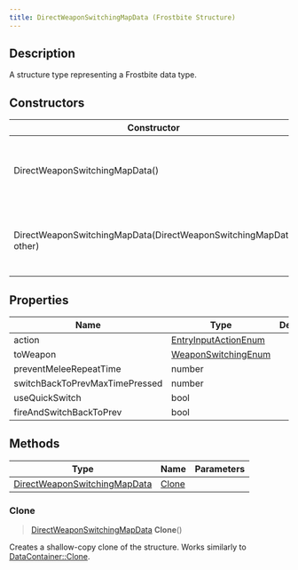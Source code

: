 ```yaml
---
title: DirectWeaponSwitchingMapData (Frostbite Structure)
---
```

## Description

A structure type representing a Frostbite data type.

## Constructors

| Constructor                                                      | Description                                              |
| ---------------------------------------------------------------- | -------------------------------------------------------- |
| DirectWeaponSwitchingMapData()                                   | Create a new instance of this structure type.            |
| DirectWeaponSwitchingMapData(DirectWeaponSwitchingMapData other) | Create a reference copy of a structure of the same type. |

## Properties

| Name                           | Type                                         | Description |
| ------------------------------ | -------------------------------------------- | ----------- |
| action                         | [EntryInputActionEnum](EntryInputActionEnum) |             |
| toWeapon                       | [WeaponSwitchingEnum](WeaponSwitchingEnum)   |             |
| preventMeleeRepeatTime         | number                                       |             |
| switchBackToPrevMaxTimePressed | number                                       |             |
| useQuickSwitch                 | bool                                         |             |
| fireAndSwitchBackToPrev        | bool                                         |             |

## Methods

| Type                                                         | Name            | Parameters |
| ------------------------------------------------------------ | --------------- | ---------- |
| [DirectWeaponSwitchingMapData](DirectWeaponSwitchingMapData) | [Clone](#clone) |            |

### Clone

> [DirectWeaponSwitchingMapData](DirectWeaponSwitchingMapData) **Clone**()

Creates a shallow-copy clone of the structure. Works similarly to [DataContainer::Clone](/vext/ref/cls/shr/datacontainer#clone).
